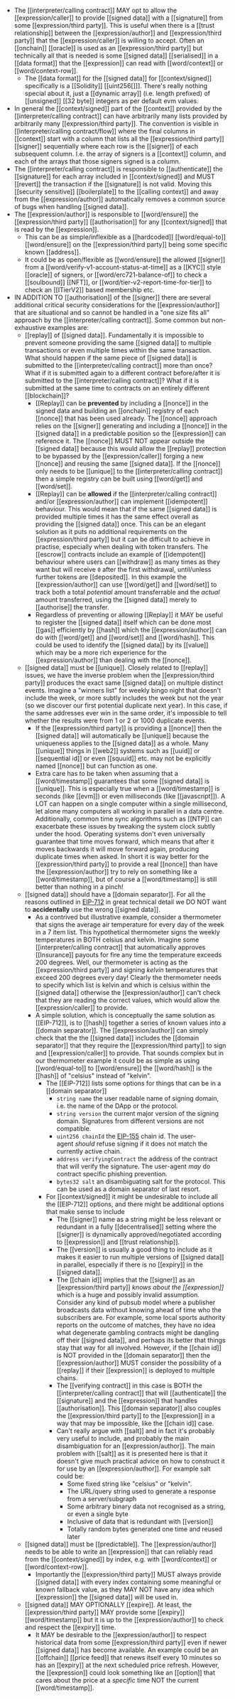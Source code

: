 - The [[interpreter/calling contract]] MAY opt to allow the [[expression/caller]] to provide [[signed data]] with a [[signature]] from some [[expression/third party]]. This is useful when there is a [[trust relationship]] between the [[expression/author]] and [[expression/third party]] that the [[expression/caller]] is willing to accept. Often an [[onchain]] [[oracle]] is used as an [[expression/third party]] but technically all that is needed is some [[signed data]] [[serialised]] in a [[data format]] that the [[expression]] can read with [[word/context]] or [[word/context-row]].
	- The [[data format]] for the [[signed data]] for [[context/signed]] specifically is a [[Solidity]] [[uint256[]]]. There's really nothing special about it, just a [[dynamic array]] (i.e. length prefixed) of [[unsigned]] [[32 byte]] integers as per default evm values.
- In general the [[context/signed]] part of the [[context]] provided by the [[interpreter/calling contract]] can have arbitrarily many lists provided by arbitrarily many [[expression/third party]]. The convention is visible in [[interpreter/calling contract/flow]] where the final columns in [[context]] start with a column that lists all the [[expression/third party]] [[signer]] sequentially where each row is the [[signer]] of each subsequent column. I.e. the array of signers is a [[context]] column, and each of the arrays that those signers signed is a column.
- The [[interpreter/calling contract]] is responsible to [[authenticate]] the [[signature]] for each array included in [[context/signed]] and MUST [[revert]] the transaction if the [[signature]] is not valid. Moving this [[security sensitive]] [[boilerplate]] to the [[calling context]] and away from the [[expression/author]] automatically removes a common source of bugs when handling [[signed data]].
- The [[expression/author]] is responsible to [[word/ensure]] the [[expression/third party]] [[authorisation]] for any [[context/signed]] that is read by the [[expression]].
	- This can be as simple/inflexible as a [[hardcoded]] [[word/equal-to]] [[word/ensure]] on the [[expression/third party]] being some specific known [[address]].
	- It could be as open/flexible as [[word/ensure]] the allowed [[signer]] from a [[word/verify-v1-account-status-at-time]] as a [[KYC]] style [[oracle]] of signers, or [[word/erc721-balance-of]] to check a [[soulbound]] [[NFT]], or [[word/tier-v2-report-time-for-tier]] to check an [[ITierV2]] based membership etc.
- IN ADDITION TO [[authorisation]] of the [[signer]] there are several additional critical security considerations for the [[expression/author]] that are situational and so cannot be handled in a "one size fits all" approach by the [[interpreter/calling contract]]. Some common but non-exhaustive examples are:
	- [[replay]] of [[signed data]]. Fundamentally it is impossible to prevent someone providing the same [[signed data]] to multiple transactions or even multiple times within the same transaction. What should happen if the same piece of [[signed data]] is submitted to the [[interpreter/calling contract]] more than once? What if it is submitted again to a different contract before/after it is submitted to the [[interpreter/calling contract]]? What if it is submitted at the same time to contracts on an entirely different [[blockchain]]?
		- [[Replay]] can be **prevented** by including a [[nonce]] in the signed data and building an [[onchain]] registry of each [[nonce]] that has been used already. The [[nonce]] approach relies on the [[signer]] generating and including a [[nonce]] in the [[signed data]] in a predictable position so the [[expression]] can reference it. The [[nonce]] MUST NOT appear outside the [[signed data]] because this would allow the [[replay]] protection to be bypassed by the [[expression/caller]] forging a new [[nonce]] and reusing the same [[signed data]]. If the [[nonce]] only needs to be [[unique]] to the [[interpreter/calling contract]] then a simple registry can be built using [[word/get]] and [[word/set]].
		- [[Replay]] can be **allowed** if the [[interpreter/calling contract]] and/or [[expression/author]] can implement [[idempotent]] behaviour. This would mean that if the same [[signed data]] is provided multiple times it has the same effect overall as providing the [[signed data]] once. This can be an elegant solution as it puts no additional requirements on the [[expression/third party]] but it can be difficult to achieve in practise, especially when dealing with token transfers. The [[escrow]] contracts include an example of [[idempotent]] behaviour where users can [[withdraw]] as many times as they want but will receive `0` after the first withdrawal, until/unless further tokens are [[deposited]]. In this example the [[expression/author]] can use [[word/get]] and [[word/set]] to track both a total _potential_ amount transferrable and the _actual_ amount transferred, using the [[signed data]] merely to [[authorise]] the transfer.
		- Regardless of preventing or allowing [[Replay]] it MAY be useful to register the [[signed data]] itself which can be done most [[gas]] efficiently by [[hash]] which the [[expression/author]] can do with [[word/get]] and [[word/set]] and [[word/hash]]. This could be used to identify the [[signed data]] by its [[value]] which may be a more rich experience for the [[expression/author]] than dealing with the [[nonce]].
	- [[signed data]] must be [[unique]]. Closely related to [[replay]] issues, we have the inverse problem when the [[expression/third party]] produces the exact same [[signed data]] on multiple distinct events. Imagine a "winners list" for weekly bingo night that doesn't include the week, or more subtly includes the week but not the year (so we discover our first potential duplicate next year). In this case, if the same addresses ever win in the same order, it's impossible to tell whether the results were from 1 or 2 or 1000 duplicate events.
		- If the [[expression/third party]] is providing a [[nonce]] then the [[signed data]] will automatically be [[unique]] because the uniqueness applies to the [[signed data]] as a whole. Many [[unique]] things in [[web2]] systems such as [[uuid]] or [[sequential id]] or even [[squuid]] etc. may not be explicitly named [[nonce]] but can function as one.
		- Extra care has to be taken when assuming that a [[word/timestamp]] guarantees that some [[signed data]] is [[unique]]. This is especially true when a [[word/timestamp]] is seconds (like [[evm]]) or even milliseconds (like [[javascript]]). A LOT can happen on a single computer within a single millisecond, let alone many computers all working in parallel in a data centre. Additionally, common time sync algorithms such as [[NTP]] can exacerbate these issues by tweaking the system clock subtly under the hood. Operating systems don't even universally guarantee that time moves forward, which means that after it moves backwards it will move forward again, producing duplicate times when asked. In short it is way better for the [[expression/third party]] to provide a real [[nonce]] than have the [[expression/author]] try to rely on something like a [[word/timestamp]], but of course a [[word/timestamp]] is still better than nothing in a pinch!
	- [[signed data]] should have a [[domain separator]]. For all the reasons outlined in [EIP-712](https://eips.ethereum.org/EIPS/eip-712) in great technical detail we DO NOT want to **accidentally** use the wrong [[signed data]].
		- As a contrived but illustrative example, consider a thermometer that signs the average air temperature for every day of the week in a 7 item list. This hypothetical thermometer signs the weekly temperatures in BOTH celsius and kelvin. Imagine some [[interpreter/calling contract]] that automatically approves [[Insurance]] payouts for fire any time the temperature exceeds 200 degrees. Well, our thermometer is acting as the [[expression/third party]] and signing _kelvin_ temperatures that exceed 200 degrees every day! Clearly the thermometer needs to specify which list is kelvin and which is celsius within the [[signed data]] otherwise the [[expression/author]] can't check that they are reading the correct values, which would allow the [[expression/caller]] to provide.
		- A simple solution, which is conceptually the same solution as [[EIP-712]], is to [[hash]] together a series of known values into a [[domain separator]]. The [[expression/author]] can simply check that the the [[signed data]] includes the [[domain separator]] that they require the [[expression/third party]] to sign and [[expression/caller]] to provide. That sounds complex but in our thermometer example it could be as simple as using [[word/equal-to]] to [[word/ensure]] the [[word/hash]] is the [[hash]] of "celsius" instead of "kelvin".
			- The [[EIP-712]] lists some options for things that can be in a [[domain separator]]
				- `string name` the user readable name of signing domain, i.e. the name of the DApp or the protocol.
				- `string version` the current major version of the signing domain. Signatures from different versions are not compatible.
				- `uint256 chainId` the [EIP-155](https://eips.ethereum.org/EIPS/eip-155) chain id. The user-agent *should* refuse signing if it does not match the currently active chain.
				- `address verifyingContract` the address of the contract that will verify the signature. The user-agent *may* do contract specific phishing prevention.
				- `bytes32 salt` an disambiguating salt for the protocol. This can be used as a domain separator of last resort.
			- For [[context/signed]] it might be undesirable to include all the [[EIP-712]] options, and there might be additional options that make sense to include
				- The [[signer]] name as a string might be less relevant or redundant in a fully [[decentralised]] setting where the [[signer]] is dynamically approved/negotiated according to [[expression]] and [[trust relationship]].
				- The [[version]] is usually a good thing to include as it makes it easier to run multiple versions of [[signed data]] in parallel, especially if there is no [[expiry]] in the [[signed data]].
				- The [[chain id]] implies that the [[signer]] as an [[expression/third party]] _knows about the [[expression]]_ which is a huge and possibly invalid assumption. Consider any kind of pubsub model where a publisher broadcasts data without knowing ahead of time who the subscribers are. For example, some local sports authority reports on the outcome of matches, they have no idea what degenerate gambling contracts might be dangling off their [[signed data]], and perhaps its better that things stay that way for all involved. However, if the [[chain id]] is NOT provided in the [[domain separator]] then the [[expression/author]] MUST consider the possibility of a [[replay]] if their [[expression]] is deployed to multiple chains.
				- The [[verifying contract]] in this case is BOTH the [[interpreter/calling contract]] that will [[authenticate]] the [[signature]] and the [[expression]] that handles [[authorisation]]. This [[domain separator]] also couples the [[expression/third party]] to the [[expression]] in a way that may be impossible, like the [[chain id]] case.
				- Can't really argue with [[salt]] and in fact it's probably very useful to include, and probably the main disambiguation for an [[expression/author]]. The main problem with [[salt]] as it is presented here is that it doesn't give much practical advice on how to construct it for use by an [[expression/author]]. For example salt could be:
					- Some fixed string like "celsius" or "kelvin".
					- The URL/query string used to generate a response from a server/subgraph
					- Some arbitrary binary data not recognised as a string, or even a single byte
					- Inclusive of data that is redundant with [[version]]
					- Totally random bytes generated one time and reused later
	- [[signed data]] must be [[predictable]]. The [[expression/author]] needs to be able to write an [[expression]] that can reliably read from the [[context/signed]] by index, e.g. with [[word/context]] or [[word/context-row]].
		- Importantly the [[expression/third party]] MUST always provide [[signed data]] with every index containing some meaningful or known fallback value, as they MAY NOT have any idea which [[expression]] the [[signed data]] will be used in.
	- [[signed data]] MAY OPTIONALLY [[expire]]. At least, the [[expression/third party]] MAY provide some [[expiry]] [[word/timestamp]] but it is up to the [[expression/author]] to check and respect the [[expiry]] time.
		- It MAY be desirable to the [[expression/author]] to respect historical data from some [[expression/third party]] even if newer [[signed data]] has become available. An example could be an [[offchain]] [[price feed]] that renews itself every 10 minutes so has an [[expiry]] at the next scheduled price refresh. However, the [[expression]] could look something like an [[option]] that cares about the price at a _specific_ time NOT the current [[word/timestamp]].